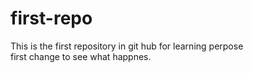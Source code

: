 # first-repo
This is the first repository in git hub for learning perpose <br>
first change to see what happnes.
